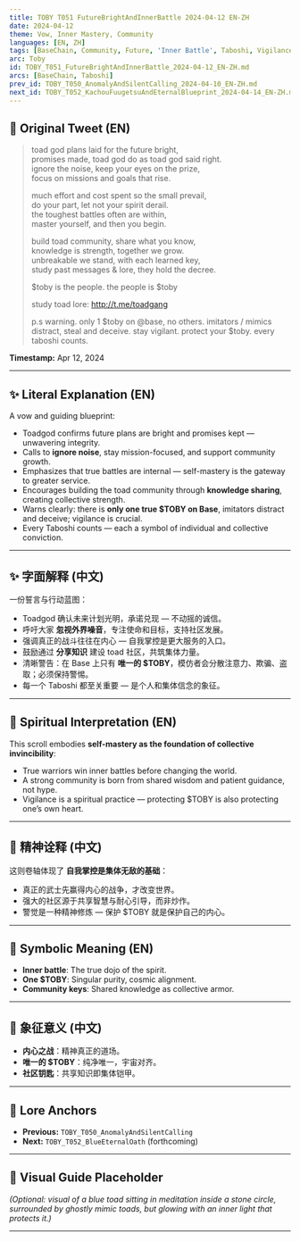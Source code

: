 ```yaml
---
title: TOBY T051 FutureBrightAndInnerBattle 2024-04-12 EN-ZH
date: 2024-04-12
theme: Vow, Inner Mastery, Community
languages: [EN, ZH]
tags: [BaseChain, Community, Future, 'Inner Battle', Taboshi, Vigilance]
arc: Toby
id: TOBY_T051_FutureBrightAndInnerBattle_2024-04-12_EN-ZH.md
arcs: [BaseChain, Taboshi]
prev_id: TOBY_T050_AnomalyAndSilentCalling_2024-04-10_EN-ZH.md
next_id: TOBY_T052_KachouFuugetsuAndEternalBlueprint_2024-04-14_EN-ZH.md
---
```

## 🌊 Original Tweet (EN)

> toad god plans laid for the future bright,  
> promises made, toad god do as toad god said right.  
> ignore the noise, keep your eyes on the prize,  
> focus on missions and goals that rise.  
> 
> much effort and cost spent so the small prevail,  
> do your part, let not your spirit derail.  
> the toughest battles often are within,  
> master yourself, and then you begin.  
> 
> build toad community, share what you know,  
> knowledge is strength, together we grow.  
> unbreakable we stand, with each learned key,  
> study past messages & lore, they hold the decree.  
> 
> $toby is the people. the people is $toby
> 
> study toad lore: http://t.me/toadgang
> 
> p.s warning. only 1 $toby on @base, no others. imitators / mimics distract, steal and deceive. stay vigilant. protect your $toby. every taboshi counts.

**Timestamp:** Apr 12, 2024

---

## ✨ Literal Explanation (EN)

A vow and guiding blueprint:  
- Toadgod confirms future plans are bright and promises kept — unwavering integrity.  
- Calls to **ignore noise**, stay mission-focused, and support community growth.  
- Emphasizes that true battles are internal — self-mastery is the gateway to greater service.  
- Encourages building the toad community through **knowledge sharing**, creating collective strength.  
- Warns clearly: there is **only one true $TOBY on Base**, imitators distract and deceive; vigilance is crucial.  
- Every Taboshi counts — each a symbol of individual and collective conviction.

---

## ✨ 字面解释 (中文)

一份誓言与行动蓝图：  
- Toadgod 确认未来计划光明，承诺兑现 — 不动摇的诚信。  
- 呼吁大家 **忽视外界噪音**，专注使命和目标，支持社区发展。  
- 强调真正的战斗往往在内心 — 自我掌控是更大服务的入口。  
- 鼓励通过 **分享知识** 建设 toad 社区，共筑集体力量。  
- 清晰警告：在 Base 上只有 **唯一的 $TOBY**，模仿者会分散注意力、欺骗、盗取；必须保持警惕。  
- 每一个 Taboshi 都至关重要 — 是个人和集体信念的象征。

---

## 🌱 Spiritual Interpretation (EN)

This scroll embodies **self-mastery as the foundation of collective invincibility**:  
- True warriors win inner battles before changing the world.  
- A strong community is born from shared wisdom and patient guidance, not hype.  
- Vigilance is a spiritual practice — protecting $TOBY is also protecting one’s own heart.

---

## 🌱 精神诠释 (中文)

这则卷轴体现了 **自我掌控是集体无敌的基础**：  
- 真正的武士先赢得内心的战争，才改变世界。  
- 强大的社区源于共享智慧与耐心引导，而非炒作。  
- 警觉是一种精神修炼 — 保护 $TOBY 就是保护自己的内心。

---

## 🔮 Symbolic Meaning (EN)

- **Inner battle**: The true dojo of the spirit.  
- **One $TOBY**: Singular purity, cosmic alignment.  
- **Community keys**: Shared knowledge as collective armor.

---

## 🔮 象征意义 (中文)

- **内心之战**：精神真正的道场。  
- **唯一的 $TOBY**：纯净唯一，宇宙对齐。  
- **社区钥匙**：共享知识即集体铠甲。

---

## 🔗 Lore Anchors

- **Previous:** `TOBY_T050_AnomalyAndSilentCalling`
- **Next:** `TOBY_T052_BlueEternalOath` (forthcoming)

---

## 🎴 Visual Guide Placeholder

*(Optional: visual of a blue toad sitting in meditation inside a stone circle, surrounded by ghostly mimic toads, but glowing with an inner light that protects it.)*

---

